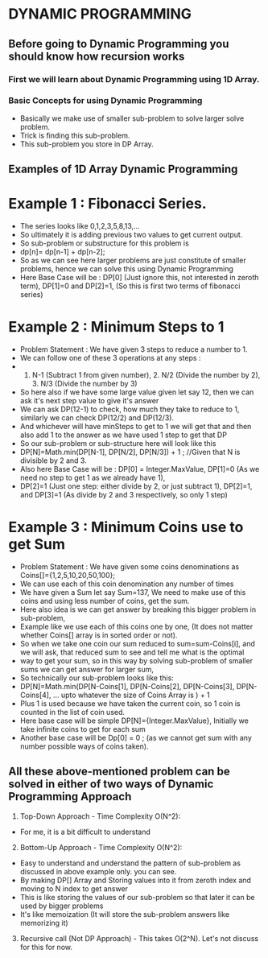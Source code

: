 # DYNAMIC PROGRAMMING


## Before going to Dynamic Programming you should know how recursion works

### First we will learn about Dynamic Programming using 1D Array.


### Basic Concepts for using Dynamic Programming
* Basically we make use of smaller sub-problem to solve larger solve problem.
* Trick is finding this sub-problem.
* This sub-problem you store in DP Array.

## Examples of 1D Array Dynamic Programming

# Example 1 : Fibonacci Series.
* The series looks like 0,1,2,3,5,8,13,...
* So ultimately it is adding previous two values to get current output.
* So sub-problem or substructure for this problem is
* dp[n]= dp[n-1] + dp[n-2];
* So as we can see here larger problems are just constitute of smaller problems, hence we can solve this using Dynamic Programming
* Here Base Case will be : DP[0] (Just ignore this, not interested in zeroth term), DP[1]=0 and DP[2]=1, (So this is first two terms of fibonacci series)

# Example 2 : Minimum Steps to 1
* Problem Statement : We have given 3 steps to reduce a number to 1.
* We can follow one of these 3 operations  at any steps :
* 1. N-1 (Subtract 1 from given number), 2. N/2 (Divide the number by 2), 3. N/3 (Divide the number by 3)
* So here also if we have some large value given let say 12, then we can ask it's next step value to give it's answer
* We can ask DP(12-1) to check, how much they take to reduce to 1, similarly we can check DP(12/2) and DP(12/3).
* And whichever will have minSteps to get to 1 we will get that and then also add 1 to the answer as we have used 1 step to get that DP
* So our sub-problem or sub-structure here will look like this
* DP[N]=Math.min(DP[N-1], DP[N/2], DP[N/3]) + 1 ;   //Given that N is divisible by 2 and 3.
* Also here Base Case will be : DP[0] = Integer.MaxValue, DP[1]=0 (As we need no step to get 1 as we already have 1),
* DP[2]=1 (Just one step: either divide by 2, or just subtract 1), DP[2]=1, and DP[3]=1 (As divide by 2 and 3 respectively, so only 1 step)


# Example 3 : Minimum Coins use to get Sum
* Problem Statement : We have given some coins denominations as Coins[]={1,2,5,10,20,50,100};
* We can use each of this coin denomination any number of times
* We have given a Sum let say Sum=137, We need to make use of this coins and using less number of coins, get the sum.
* Here also idea is we can get answer by breaking this bigger problem in sub-problem,
* Example like we use each of this coins one by one, (It does not matter whether Coins[] array is in sorted order or not).
* So when we take one coin our sum reduced to sum=sum-Coins[i], and we will ask, that reduced sum to see and tell me what is the optimal
* way to get your sum, so in this way by solving sub-problem of smaller sums we can get answer for larger sum,
* So technically our sub-problem looks like this:
* DP[N]=Math.min(DP[N-Coins[1], DP[N-Coins[2], DP[N-Coins[3], DP[N-Coins[4], ... upto whatever the size of Coins Array is ) + 1
* Plus 1 is used because we have taken the current coin, so 1 coin is counted in the list of coin used.
* Here base case will be simple DP[N]={Integer.MaxValue}, Initially we take infinite coins to get for each sum
* Another base case will be Dp[0] = 0 ; (as we cannot get sum with any number possible ways of coins taken).



## All these above-mentioned problem can be solved in either of two ways of Dynamic Programming Approach

1. Top-Down Approach - Time Complexity O(N^2):
* For me, it is a bit difficult to understand

2. Bottom-Up Approach - Time Complexity O(N^2):
* Easy to understand and understand the pattern of sub-problem as discussed in above example only. you can see.
* By making DP[] Array and Storing values into it from zeroth index and moving to N index to get answer
* This is like storing the values of our sub-problem so that later it can be used by bigger problems
* It's like memoization (It will store the sub-problem answers like memorizing it)

3. Recursive call (Not DP Approach) - This takes O(2^N). Let's not discuss for this for now.


